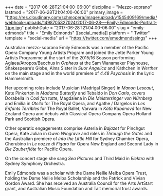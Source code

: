 +++
date = "2017-06-28T21:04:00-06:00"
discipline = "Mezzo-soprano"
lastmod = "2017-06-28T21:04:00-06:00"
primary_image = "https://res.cloudinary.com/schmopera/image/upload/v1545409169/media/webhook-uploads/1498705327024/2017-06-28---Emily-Edmonds-Portrait-1.jpg.jpg"
publishDate = "2017-06-28T21:04:00-06:00"
slug = "emily-edmonds"
title = "Emily Edmonds"
[[social_media]]
platform = " Twitter"
template = "social-media"
url = "https://twitter.com/emedmondssings"
+++

Australian mezzo-soprano Emily Edmonds was a member of the Pacific Opera Company Young Artists Program and joined the Jette Parker Young Artists Programme at the start of the 2015/16 Season performing Aglaea/Atropos/Bacchus in *Orpheus* at the Sam Wanamaker Playhouse, Shakespeare’s Globe, Alms Sister in *Suor Angelica* and Käthchen in *Werther* on the main stage and in the world premiere of *4.48 Psychosis* in the Lyric Hammersmith.
 
Her upcoming roles include Musician (Madrigal Singer) in *Manon Lescaut*, Kate Pinkerton in *Madama Butterfly* and Tebaldo in *Don Carlo*, covers Dorabella in *Così fan tutte*, Magdalena in *Die Meistersinger von Nürnberg* and Emilia in *Otello* for The Royal Opera, and Agathe / Dargelos in *Les Enfants Terribles* for The Royal Ballet, Varvara in *Káťa Kabanová* for New Zealand Opera and debuts with Classical Opera Company Opera Holland Park and Scottish Opera.
 
Other operatic engagements comprise Asteria in *Bajazet* for Pinchgut Opera, Kate Julian in *Owen Wingrave* and roles in *Through the Gates* and the Australian premiere of *Into the Little Hill* for Sydney Chamber Opera, Cherubino in *Le nozze di Figaro* for Opera New England and Second Lady in *Die Zauberflöte* for Pacific Opera.

On the concert stage she sang *Sea Pictures* and Third Maid in *Elektra* with Sydney Symphony Orchestra.
 
Emily Edmonds was a scholar with the Dame Nellie Melba Opera Trust, holding the Dame Nellie Melba Scholarship and the Patrick and Vivian Gordon Award. She has received an Australia Council for the Arts ArtStart grant, and Australian Music Foundation and Tait memorial trust awards.
